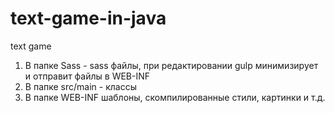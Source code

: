 # text-game-in-java
text game<br>
1. В папке Sass - sass файлы, при редактировании gulp минимизирует и отправит файлы в WEB-INF<br>
2. В папке src/main - классы<br>
3. В папке WEB-INF шаблоны, скомпилированные стили, картинки и т.д.<br>
